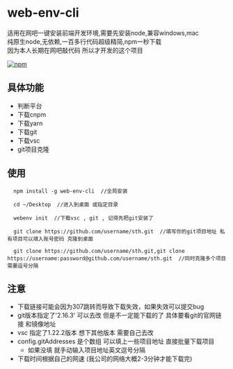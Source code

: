 # web-env-cli
适用在网吧一键安装前端开发环境,需要先安装node,兼容windows,mac  
纯原生node,无依赖,一百多行代码超级精简,npm一秒下载  
因为本人长期在网吧敲代码 所以才开发的这个项目  


[![npm](https://img.shields.io/npm/v/npm.svg)](https://www.npmjs.com/package/web-env-cli)

## 具体功能  
+ 判断平台  
+ 下载cnpm  
+ 下载yarn  
+ 下载git  
+ 下载vsc  
+ git项目克隆

##  使用  
```
  npm install -g web-env-cli  //全局安装

  cd ~/Desktop  //进入到桌面 或指定目录

  webenv init  //下载vsc , git , 记得先把git安装了

  git clone https://github.com/username/sth.git  //填写你的git项目地址 私有项目可以填入账号密码 克隆到桌面

  git clone https://github.com/username/sth.git,git clone https://username:password@github.com/username/sth.git  //同时克隆多个项目需要逗号分隔
```

## 注意  
+ 下载链接可能会因为307跳转而导致下载失效，如果失效可以提交bug
+ git版本指定了'2.16.3' 可以去改 但是不一定能下载的了 具体要看git的官网链接 和镜像地址
+ vsc 指定了1.22.2版本 想下其他版本 需要自己去改
+ config.gitAddresses 是个数组 可以填上一些项目地址 直接批量下载项目
  + 如果没填 就手动输入项目地址英文逗号分隔  
+ 下载时间根据自己的网速 (我公司的网络大概2-3分钟才能下载完)